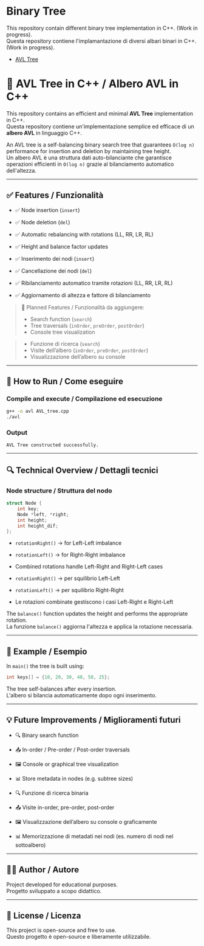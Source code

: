# Binary Tree 

This repository contain different binary tree implementation in C++. (Work in progress).  
Questa repository contiene l'implamantazione di diversi albari binari in C++. (Work in progress).  

- [AVL Tree](#🌲-AVL-Tree-in-C++-/-Albero-AVL-in-C++)

# 🌲 AVL Tree in C++ / Albero AVL in C++

This repository contains an efficient and minimal **AVL Tree** implementation in C++.  
Questa repository contiene un'implementazione semplice ed efficace di un **albero AVL** in linguaggio C++.

An AVL tree is a self-balancing binary search tree that guarantees `O(log n)` performance for insertion and deletion by maintaining tree height.  
Un albero AVL è una struttura dati auto-bilanciante che garantisce operazioni efficienti in `O(log n)` grazie al bilanciamento automatico dell'altezza.

---

## ✅ Features / Funzionalità

- ✅ Node insertion (`insert`)  
- ✅ Node deletion (`del`)  
- ✅ Automatic rebalancing with rotations (LL, RR, LR, RL)  
- ✅ Height and balance factor updates  

- ✅ Inserimento dei nodi (`insert`)  
- ✅ Cancellazione dei nodi (`del`)  
- ✅ Ribilanciamento automatico tramite rotazioni (LL, RR, LR, RL)  
- ✅ Aggiornamento di altezza e fattore di bilanciamento

> 🔧 Planned Features / Funzionalità da aggiungere:
> - Search function (`search`)
> - Tree traversals (`inOrder`, `preOrder`, `postOrder`)
> - Console tree visualization

> - Funzione di ricerca (`search`)
> - Visite dell’albero (`inOrder`, `preOrder`, `postOrder`)
> - Visualizzazione dell’albero su console

---

## 🚀 How to Run / Come eseguire

### Compile and execute / Compilazione ed esecuzione

```bash
g++ -o avl AVL_tree.cpp
./avl
```

### Output

```
AVL Tree constructed successfully.
```

---

## 🔍 Technical Overview / Dettagli tecnici

### Node structure / Struttura del nodo

```cpp
struct Node {
    int key;
    Node *left, *right;
    int height;
    int height_dif;
};
```

- `rotationRight()` → for Left-Left imbalance  
- `rotationLeft()` → for Right-Right imbalance  
- Combined rotations handle Left-Right and Right-Left cases

- `rotationRight()` → per squilibrio Left-Left  
- `rotationLeft()` → per squilibrio Right-Right  
- Le rotazioni combinate gestiscono i casi Left-Right e Right-Left

The `balance()` function updates the height and performs the appropriate rotation.  
La funzione `balance()` aggiorna l'altezza e applica la rotazione necessaria.

---

## 🧪 Example / Esempio

In `main()` the tree is built using:

```cpp
int keys[] = {10, 20, 30, 40, 50, 25};
```

The tree self-balances after every insertion.  
L'albero si bilancia automaticamente dopo ogni inserimento.

---

## 💡 Future Improvements / Miglioramenti futuri

- 🔍 Binary search function  
- 📤 In-order / Pre-order / Post-order traversals  
- 🖼️ Console or graphical tree visualization  
- 📊 Store metadata in nodes (e.g. subtree sizes)

- 🔍 Funzione di ricerca binaria  
- 📤 Visite in-order, pre-order, post-order  
- 🖼️ Visualizzazione dell’albero su console o graficamente  
- 📊 Memorizzazione di metadati nei nodi (es. numero di nodi nel sottoalbero)

---

## 🧑‍💻 Author / Autore

Project developed for educational purposes.  
Progetto sviluppato a scopo didattico.

---

## 📄 License / Licenza

This project is open-source and free to use.  
Questo progetto è open-source e liberamente utilizzabile.

